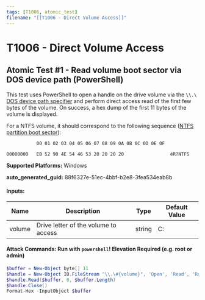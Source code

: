 ```yaml
---
tags: [T1006, atomic_test]
filename: "[[T1006 - Direct Volume Access]]"
---
```

# T1006 - Direct Volume Access

## Atomic Test #1 - Read volume boot sector via DOS device path (PowerShell)
This test uses PowerShell to open a handle on the drive volume via the `\\.\` [DOS device path specifier](https://docs.microsoft.com/en-us/dotnet/standard/io/file-path-formats#dos-device-paths) and perform direct access read of the first few bytes of the volume.
On success, a hex dump of the first 11 bytes of the volume is displayed.

For a NTFS volume, it should correspond to the following sequence ([NTFS partition boot sector](https://en.wikipedia.org/wiki/NTFS#Partition_Boot_Sector_(VBR))):
```
           00 01 02 03 04 05 06 07 08 09 0A 0B 0C 0D 0E 0F

00000000   EB 52 90 4E 54 46 53 20 20 20 20                 ëR?NTFS
```

**Supported Platforms:** Windows


**auto_generated_guid:** 88f6327e-51ec-4bbf-b2e8-3fea534eab8b





#### Inputs:
| Name | Description | Type | Default Value |
|------|-------------|------|---------------|
| volume | Drive letter of the volume to access | string | C:|


#### Attack Commands: Run with `powershell`!  Elevation Required (e.g. root or admin) 


```powershell
$buffer = New-Object byte[] 11
$handle = New-Object IO.FileStream "\\.\#{volume}", 'Open', 'Read', 'ReadWrite'
$handle.Read($buffer, 0, $buffer.Length)
$handle.Close()
Format-Hex -InputObject $buffer
```






<br/>
